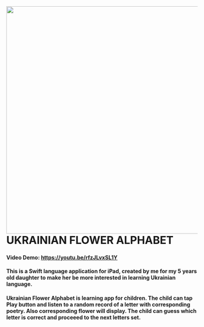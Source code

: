 <img align="left" src="../FlowerAlphabetUkr/Ukr_flower_alphabet.gif" width="600"/>


#  UKRAINIAN FLOWER ALPHABET


#### Video Demo:  <https://youtu.be/rfzJLvxSL1Y>

#### This is a Swift language application for iPad, created by me for my 5 years old daughter to make her be more interested in learning Ukrainian language.

#### Ukrainian Flower Alphabet is learning app for children. The child can tap Play button and listen to a random record of a letter with corresponding poetry. Also corresponding flower will display. The child can guess which letter is correct and proceeed to the next letters set.
